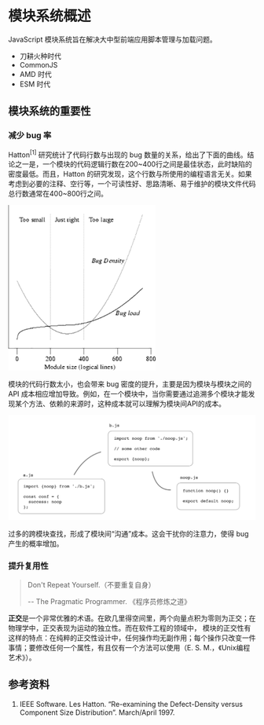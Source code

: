 # 模块系统概述

JavaScript 模块系统旨在解决大中型前端应用脚本管理与加载问题。



+ 刀耕火种时代
+ CommonJS
+ AMD 时代
+ ESM 时代

## 模块系统的重要性

### 减少 bug 率

Hatton<sup>[1]</sup> 研究统计了代码行数与出现的 bug 数量的关系，给出了下面的曲线。结论之一是，一个模块的代码逻辑行数在200~400行之间是最佳状态，此时缺陷的密度最低。而且，Hatton 的研究发现，这个行数与所使用的编程语言无关。如果考虑到必要的注释、空行等，一个可读性好、思路清晰、易于维护的模块文件代码总行数通常在400~800行之间。

<img src="./images/hatton.png" style="width: 300px;">

模块的代码行数太小，也会带来 bug 密度的提升，主要是因为模块与模块之间的 API 成本相应增加导致。例如，在一个模块中，当你需要通过追溯多个模块才能发现某个方法、依赖的来源时，这种成本就可以理解为模块间API的成本。

<img src="./images/js-module-too-small.png">

过多的跨模块查找，形成了模块间“沟通”成本。这会干扰你的注意力，使得 bug 产生的概率增加。

### 提升复用性

> Don't Repeat Yourself.（不要重复自身）
>
> -- The Pragmatic Programmer. 《程序员修炼之道》

**正交**是一个非常优雅的术语。在欧几里得空间里，两个向量点积为零则为正交；在物理学中，正交表现为运动的独立性。而在软件工程的领域中，
模块的正交性有这样的特点：在纯粹的正交性设计中，任何操作均无副作用；每个操作只改变一件事情；要修改任何一个属性，有且仅有一个方法可以使用（E. S. M.，《Unix编程艺术》）。


## 参考资料

1. IEEE Software. Les Hatton. “Re-examining the Defect-Density versus Component Size Distribution”. March/April 1997.
